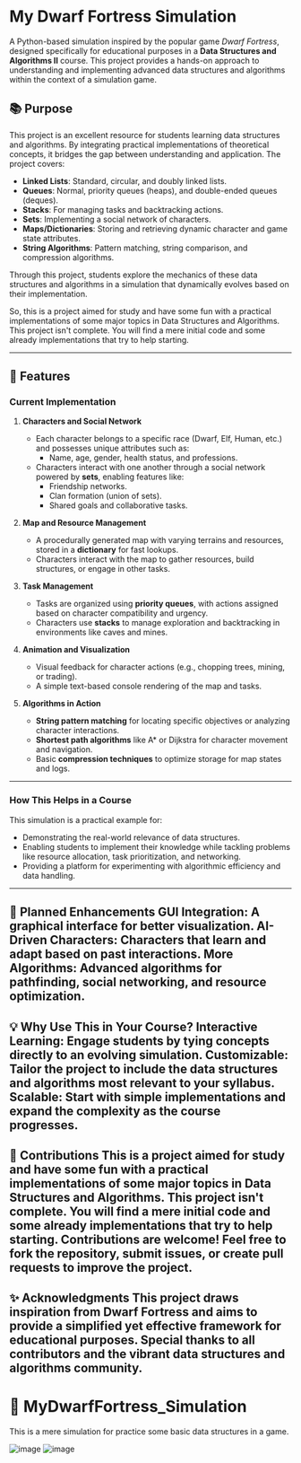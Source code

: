 # My Dwarf Fortress Simulation

A Python-based simulation inspired by the popular game *Dwarf Fortress*, designed specifically for educational purposes in a **Data Structures and Algorithms II** course. This project provides a hands-on approach to understanding and implementing advanced data structures and algorithms within the context of a simulation game.

## 📚 Purpose

This project is an excellent resource for students learning data structures and algorithms. By integrating practical implementations of theoretical concepts, it bridges the gap between understanding and application. The project covers:

- **Linked Lists**: Standard, circular, and doubly linked lists.
- **Queues**: Normal, priority queues (heaps), and double-ended queues (deques).
- **Stacks**: For managing tasks and backtracking actions.
- **Sets**: Implementing a social network of characters.
- **Maps/Dictionaries**: Storing and retrieving dynamic character and game state attributes.
- **String Algorithms**: Pattern matching, string comparison, and compression algorithms.

Through this project, students explore the mechanics of these data structures and algorithms in a simulation that dynamically evolves based on their implementation.

So, this is a project aimed for study and have some fun with a practical implementations of some major topics in Data Structures and Algorithms.
This project isn't complete. You will find a mere initial code and some already implementations that try to help starting.

---

## 🚀 Features

### Current Implementation
1. **Characters and Social Network**
   - Each character belongs to a specific race (Dwarf, Elf, Human, etc.) and possesses unique attributes such as:
     - Name, age, gender, health status, and professions.
   - Characters interact with one another through a social network powered by **sets**, enabling features like:
     - Friendship networks.
     - Clan formation (union of sets).
     - Shared goals and collaborative tasks.

2. **Map and Resource Management**
   - A procedurally generated map with varying terrains and resources, stored in a **dictionary** for fast lookups.
   - Characters interact with the map to gather resources, build structures, or engage in other tasks.

3. **Task Management**
   - Tasks are organized using **priority queues**, with actions assigned based on character compatibility and urgency.
   - Characters use **stacks** to manage exploration and backtracking in environments like caves and mines.

4. **Animation and Visualization**
   - Visual feedback for character actions (e.g., chopping trees, mining, or trading).
   - A simple text-based console rendering of the map and tasks.

5. **Algorithms in Action**
   - **String pattern matching** for locating specific objectives or analyzing character interactions.
   - **Shortest path algorithms** like A* or Dijkstra for character movement and navigation.
   - Basic **compression techniques** to optimize storage for map states and logs.

---

### How This Helps in a Course

This simulation is a practical example for:
- Demonstrating the real-world relevance of data structures.
- Enabling students to implement their knowledge while tackling problems like resource allocation, task prioritization, and networking.
- Providing a platform for experimenting with algorithmic efficiency and data handling.

---
🌟 Planned Enhancements
GUI Integration: A graphical interface for better visualization.
AI-Driven Characters: Characters that learn and adapt based on past interactions.
More Algorithms: Advanced algorithms for pathfinding, social networking, and resource optimization.
---
💡 Why Use This in Your Course?
Interactive Learning: Engage students by tying concepts directly to an evolving simulation.
Customizable: Tailor the project to include the data structures and algorithms most relevant to your syllabus.
Scalable: Start with simple implementations and expand the complexity as the course progresses.
---
🤝 Contributions
This is a project aimed for study and have some fun with a practical implementations of some major topics in Data Structures and Algorithms.
This project isn't complete. You will find a mere initial code and some already implementations that try to help starting.
Contributions are welcome! Feel free to fork the repository, submit issues, or create pull requests to improve the project.
---
✨ Acknowledgments
This project draws inspiration from Dwarf Fortress and aims to provide a simplified yet effective framework for educational purposes. Special thanks to all contributors and the vibrant data structures and algorithms community.
---

# 🏁 MyDwarfFortress_Simulation
This is a mere simulation for practice some basic data structures in a game.

![image](https://github.com/user-attachments/assets/34b7e324-7ad7-4c6a-a406-48cc4e5be6aa)
![image](https://github.com/user-attachments/assets/759db9e5-46ca-498d-b2d9-a51432faa0eb)

